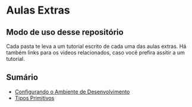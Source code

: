 # Aulas Extras

## Modo de uso desse repositório

Cada pasta te leva a um tutorial escrito de cada uma das aulas extras. Há também links para os videos relacionados, caso você prefira assitir a um tutorial.

## Sumário

* [Configurando o Ambiente de Desenvolvimento](Configurando%20o%20Ambiente%20de%20Desenvolvimento)
* [Tipos Primitivos](Tipos%20Primitivos)

